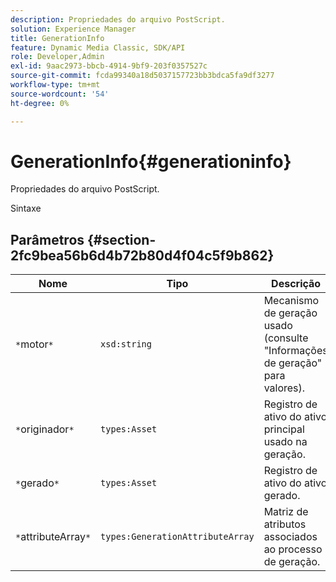 ```yaml
---
description: Propriedades do arquivo PostScript.
solution: Experience Manager
title: GenerationInfo
feature: Dynamic Media Classic, SDK/API
role: Developer,Admin
exl-id: 9aac2973-bbcb-4914-9bf9-203f0357527c
source-git-commit: fcda99340a18d5037157723bb3bdca5fa9df3277
workflow-type: tm+mt
source-wordcount: '54'
ht-degree: 0%

---
```


# GenerationInfo{#generationinfo}

Propriedades do arquivo PostScript.

Sintaxe

## Parâmetros {#section-2fc9bea56b6d4b72b80d4f04c5f9b862}

| Nome | Tipo | Descrição |
|---|---|---|
| `*`motor`*` | `xsd:string` | Mecanismo de geração usado (consulte &quot;Informações de geração&quot; para valores). |
| `*`originador`*` | `types:Asset` | Registro de ativo do ativo principal usado na geração. |
| `*`gerado`*` | `types:Asset` | Registro de ativo do ativo gerado. |
| `*`attributeArray`*` | `types:GenerationAttributeArray` | Matriz de atributos associados ao processo de geração. |
